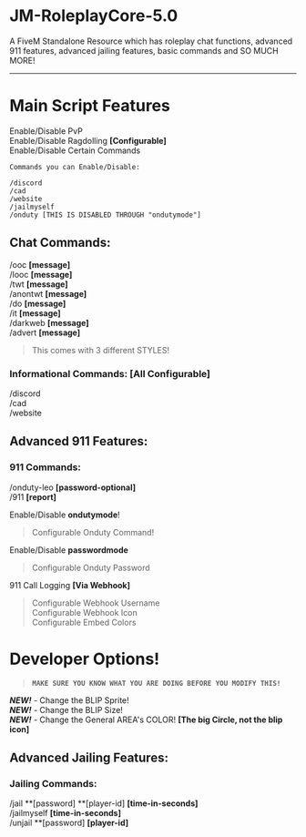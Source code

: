 # JM-RoleplayCore-5.0
A FiveM Standalone Resource which has roleplay chat functions, advanced 911 features, advanced jailing features,  basic commands and SO MUCH MORE!

---

# Main Script Features

Enable/Disable PvP <br>
Enable/Disable Ragdolling **[Configurable]** <br>
Enable/Disable Certain Commands
```
Commands you can Enable/Disable:

/discord
/cad
/website
/jailmyself
/onduty [THIS IS DISABLED THROUGH "ondutymode"]
```

## Chat Commands:
/ooc **[message]** <br>
/looc **[message]** <br>
/twt **[message]** <br>
/anontwt **[message]** <br>
/do **[message]** <br>
/it **[message]** <br>
/darkweb **[message]** <br>
/advert **[message]**
> This comes with 3 different STYLES!

### Informational Commands: [All Configurable]
/discord <br>
/cad <br>
/website <br>

## Advanced 911 Features:

### 911 Commands:
/onduty-leo **[password-optional]** <br>
/911 **[report]** <br>

Enable/Disable **ondutymode**!
> Configurable Onduty Command!

Enable/Disable **passwordmode**
> Configurable Onduty Password

911 Call Logging **[Via Webhook]**
> Configurable Webhook Username <br>
> Configurable Webhook Icon <br>
> Configurable Embed Colors 

# Developer Options!
> **`MAKE SURE YOU KNOW WHAT YOU ARE DOING BEFORE YOU MODIFY THIS!`** <br>

***NEW!*** - Change the BLIP Sprite! <br>
***NEW!*** - Change the BLIP Size! <br>
***NEW!*** - Change the General AREA's COLOR! **[The big Circle, not the blip icon]** 

## Advanced Jailing Features:

### Jailing Commands:
/jail **[password] **[player-id] **[time-in-seconds]** <br>
/jailmyself **[time-in-seconds]** <br>
/unjail **[password] **[player-id]**


